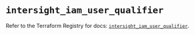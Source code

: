 # `intersight_iam_user_qualifier`

Refer to the Terraform Registry for docs: [`intersight_iam_user_qualifier`](https://registry.terraform.io/providers/ciscodevnet/intersight/1.0.71/docs/resources/iam_user_qualifier).
